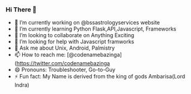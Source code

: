 ### Hi There 👋



- 🔭 I’m currently working on @bssastrologyservices website
- 🌱 I’m currently learning Python Flask,API,Javascript, Frameworks
- 👯 I’m looking to collaborate on Anything Exciting
- 🤔 I’m looking for help with Javascript framworks
- 💬 Ask me about Unix, Android, Palmistry
- 📫 How to reach me: [@codenamebazinga](https://twitter.com/codenamebazinga
- 😄 Pronouns: Troubleshooter, Go-to-Guy
- ⚡ Fun fact: My Name is derived from the king of gods Ambarisa(Lord Indra)

